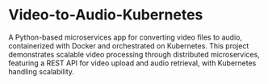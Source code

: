 # Video-to-Audio-Kubernetes
A Python-based microservices app for converting video files to audio, containerized with Docker and orchestrated on Kubernetes. This project demonstrates scalable video processing through distributed microservices, featuring a REST API for video upload and audio retrieval, with Kubernetes handling scalability.
